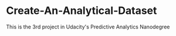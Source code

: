 # Create-An-Analytical-Dataset
This is the 3rd project in Udacity's Predictive Analytics Nanodegree

